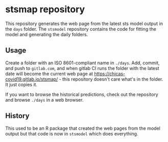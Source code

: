 # stsmap repository

This repository generates the web page from the latest sts model output
in the `days` folder. The `stsmodel` repository contains the 
code for fitting the model and generating the daily folders. 

## Usage

Create a folder with an ISO 8601-compliant name in `./days`. Add,
commit, and push to `gitlab.com`, and when gitlab CI runs the folder
with the latest date will become the current web page at
https://chicas-covid19.gitlab.io/stsmap/ - this repository doesn't
care what's in the folder. It just copies it.

If you want to browse the historical predictions, check out the repository 
and browse `./days` in a web browser.

## History

This used to be an R package that created the web pages from the model output
but that code is now in `stsmodel` which does everything.

